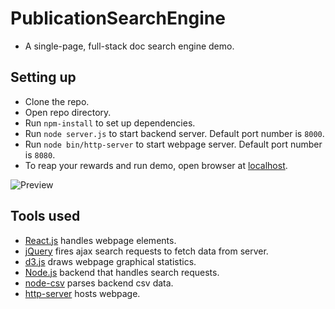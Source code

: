 # PublicationSearchEngine
* A single-page, full-stack doc search engine demo.

## Setting up
* Clone the repo.
* Open repo directory.
* Run `npm-install` to set up dependencies.
* Run `node server.js` to start backend server. Default port number is `8000`.
* Run `node bin/http-server` to start webpage server. Default port number is `8080`.
* To reap your rewards and run demo, open browser at [localhost](http://127.0.0.1:8080).

![Preview](http://imgur.com/QQDqese.png)

## Tools used 
* [React.js](https://github.com/facebook/react) handles webpage elements.
* [jQuery](https://github.com/jquery/jquery) fires ajax search requests to fetch data from server.
* [d3.js](https://github.com/d3/d3) draws webpage graphical statistics.
* [Node.js](https://github.com/nodejs/node) backend that handles search requests.
* [node-csv](https://github.com/wdavidw/node-csv) parses backend csv data.
* [http-server](https://github.com/indexzero/http-server) hosts webpage.
